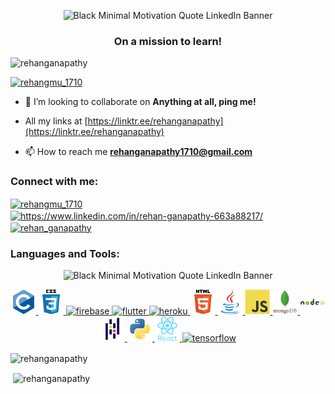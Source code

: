 <p align="center" 
   
   ![Black Minimal Motivation Quote LinkedIn Banner](https://user-images.githubusercontent.com/79349712/167452480-ff93dde3-4a20-4926-9387-adcabd7839c6.png)
>
<h3 align="center">On a mission to learn!</h3>

<p align="left"> <img src="https://komarev.com/ghpvc/?username=rehanganapathy&label=Profile%20views&color=0e75b6&style=flat" alt="rehanganapathy" /> </p>

<p align="left"> <a href="https://twitter.com/rehangmu_1710" target="blank"><img src="https://img.shields.io/twitter/follow/rehangmu_1710?logo=twitter&style=for-the-badge" alt="rehangmu_1710" /></a> </p>

- 👯 I’m looking to collaborate on **Anything at all, ping me!**

- All my links at [https://linktr.ee/rehanganapathy](https://linktr.ee/rehanganapathy)

- 📫 How to reach me **rehanganapathy1710@gmail.com**

<h3 align="left">Connect with me:</h3>
<p align="left">
<a href="https://twitter.com/rehangmu_1710" target="blank"><img align="center" src="https://raw.githubusercontent.com/rahuldkjain/github-profile-readme-generator/master/src/images/icons/Social/twitter.svg" alt="rehangmu_1710" height="30" width="40" /></a>
<a href="https://linkedin.com/in/https://www.linkedin.com/in/rehan-ganapathy-663a88217/" target="blank"><img align="center" src="https://raw.githubusercontent.com/rahuldkjain/github-profile-readme-generator/master/src/images/icons/Social/linked-in-alt.svg" alt="https://www.linkedin.com/in/rehan-ganapathy-663a88217/" height="30" width="40" /></a>
<a href="https://instagram.com/rehan_ganapathy" target="blank"><img align="center" src="https://raw.githubusercontent.com/rahuldkjain/github-profile-readme-generator/master/src/images/icons/Social/instagram.svg" alt="rehan_ganapathy" height="30" width="40" /></a>
</p>

<h3 align="left">Languages and Tools:</h3>
<p align="center" 
   
   ![Black Minimal Motivation Quote LinkedIn Banner](https://user-images.githubusercontent.com/79349712/167452480-ff93dde3-4a20-4926-9387-adcabd7839c6.png)
>
<p align="center"> <a href="https://www.cprogramming.com/" target="_blank" rel="noreferrer"> <img src="https://raw.githubusercontent.com/devicons/devicon/master/icons/c/c-original.svg" alt="c" width="40" height="40"/> </a> <a href="https://www.w3schools.com/css/" target="_blank" rel="noreferrer"> <img src="https://raw.githubusercontent.com/devicons/devicon/master/icons/css3/css3-original-wordmark.svg" alt="css3" width="40" height="40"/> </a> <a href="https://firebase.google.com/" target="_blank" rel="noreferrer"> <img src="https://www.vectorlogo.zone/logos/firebase/firebase-icon.svg" alt="firebase" width="40" height="40"/> </a> <a href="https://flutter.dev" target="_blank" rel="noreferrer"> <img src="https://www.vectorlogo.zone/logos/flutterio/flutterio-icon.svg" alt="flutter" width="40" height="40"/> </a> <a href="https://heroku.com" target="_blank" rel="noreferrer"> <img src="https://www.vectorlogo.zone/logos/heroku/heroku-icon.svg" alt="heroku" width="40" height="40"/> </a> <a href="https://www.w3.org/html/" target="_blank" rel="noreferrer"> <img src="https://raw.githubusercontent.com/devicons/devicon/master/icons/html5/html5-original-wordmark.svg" alt="html5" width="40" height="40"/> </a> <a href="https://www.java.com" target="_blank" rel="noreferrer"> <img src="https://raw.githubusercontent.com/devicons/devicon/master/icons/java/java-original.svg" alt="java" width="40" height="40"/> </a> <a href="https://developer.mozilla.org/en-US/docs/Web/JavaScript" target="_blank" rel="noreferrer"> <img src="https://raw.githubusercontent.com/devicons/devicon/master/icons/javascript/javascript-original.svg" alt="javascript" width="40" height="40"/> </a> <a href="https://www.mongodb.com/" target="_blank" rel="noreferrer"> <img src="https://raw.githubusercontent.com/devicons/devicon/master/icons/mongodb/mongodb-original-wordmark.svg" alt="mongodb" width="40" height="40"/> </a> <a href="https://nodejs.org" target="_blank" rel="noreferrer"> <img src="https://raw.githubusercontent.com/devicons/devicon/master/icons/nodejs/nodejs-original-wordmark.svg" alt="nodejs" width="40" height="40"/> </a> <a href="https://pandas.pydata.org/" target="_blank" rel="noreferrer"> <img src="https://raw.githubusercontent.com/devicons/devicon/2ae2a900d2f041da66e950e4d48052658d850630/icons/pandas/pandas-original.svg" alt="pandas" width="40" height="40"/> </a> <a href="https://www.python.org" target="_blank" rel="noreferrer"> <img src="https://raw.githubusercontent.com/devicons/devicon/master/icons/python/python-original.svg" alt="python" width="40" height="40"/> </a> <a href="https://reactjs.org/" target="_blank" rel="noreferrer"> <img src="https://raw.githubusercontent.com/devicons/devicon/master/icons/react/react-original-wordmark.svg" alt="react" width="40" height="40"/> </a> <a href="https://www.tensorflow.org" target="_blank" rel="noreferrer"> <img src="https://www.vectorlogo.zone/logos/tensorflow/tensorflow-icon.svg" alt="tensorflow" width="40" height="40"/> </a> </p>

<p><img align="center" src="https://github-readme-stats.vercel.app/api/top-langs?username=rehanganapathy&show_icons=true&locale=en&layout=compact" alt="rehanganapathy" /></p>

<p>&nbsp;<img align="center" src="https://github-readme-stats.vercel.app/api?username=rehanganapathy&show_icons=true&locale=en" alt="rehanganapathy" /></p>
